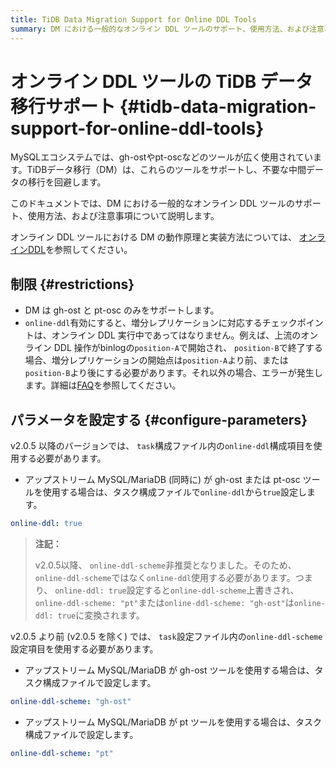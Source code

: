 ```yaml
---
title: TiDB Data Migration Support for Online DDL Tools
summary: DM における一般的なオンライン DDL ツールのサポート、使用方法、および注意事項について説明します。
---
```


# オンライン DDL ツールの TiDB データ移行サポート {#tidb-data-migration-support-for-online-ddl-tools}

MySQLエコシステムでは、gh-ostやpt-oscなどのツールが広く使用されています。TiDBデータ移行（DM）は、これらのツールをサポートし、不要な中間データの移行を回避します。

このドキュメントでは、DM における一般的なオンライン DDL ツールのサポート、使用方法、および注意事項について説明します。

オンライン DDL ツールにおける DM の動作原理と実装方法については、 [オンラインDDL](/dm/feature-online-ddl.md)を参照してください。

## 制限 {#restrictions}

-   DM は gh-ost と pt-osc のみをサポートします。
-   `online-ddl`有効にすると、増分レプリケーションに対応するチェックポイントは、オンライン DDL 実行中であってはなりません。例えば、上流のオンライン DDL 操作がbinlogの`position-A`で開始され、 `position-B`で終了する場合、増分レプリケーションの開始点は`position-A`より前、または`position-B`より後にする必要があります。それ以外の場合、エラーが発生します。詳細は[FAQ](/dm/dm-faq.md#how-to-handle-the-error-returned-by-the-ddl-operation-related-to-the-gh-ost-table-after-online-ddl-true-is-set)を参照してください。

## パラメータを設定する {#configure-parameters}

<SimpleTab>
<div label="v2.0.5 and later">

v2.0.5 以降のバージョンでは、 `task`構成ファイル内の`online-ddl`構成項目を使用する必要があります。

-   アップストリーム MySQL/MariaDB (同時に) が gh-ost または pt-osc ツールを使用する場合は、タスク構成ファイルで`online-ddl`から`true`設定します。

```yml
online-ddl: true
```

> **注記：**
>
> v2.0.5以降、 `online-ddl-scheme`非推奨となりました。そのため、 `online-ddl-scheme`ではなく`online-ddl`使用する必要があります。つまり、 `online-ddl: true`設定すると`online-ddl-scheme`上書きされ、 `online-ddl-scheme: "pt"`または`online-ddl-scheme: "gh-ost"`は`online-ddl: true`に変換されます。

</div>

<div label="earlier than v2.0.5">

v2.0.5 より前 (v2.0.5 を除く) では、 `task`設定ファイル内の`online-ddl-scheme`設定項目を使用する必要があります。

-   アップストリーム MySQL/MariaDB が gh-ost ツールを使用する場合は、タスク構成ファイルで設定します。

```yml
online-ddl-scheme: "gh-ost"
```

-   アップストリーム MySQL/MariaDB が pt ツールを使用する場合は、タスク構成ファイルで設定します。

```yml
online-ddl-scheme: "pt"
```

</div>
</SimpleTab>

